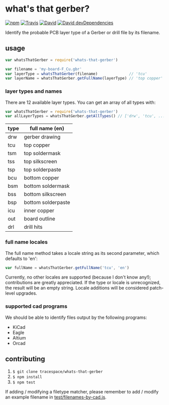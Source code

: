 # what's that gerber?

[![npm](https://img.shields.io/npm/v/whats-that-gerber.svg?maxAge=2592000?style=flat-square)](https://www.npmjs.com/package/whats-that-gerber)
[![Travis](https://img.shields.io/travis/tracespace/whats-that-gerber.svg?maxAge=2592000?style=flat-square)](https://travis-ci.org/tracespace/whats-that-gerber)
[![David](https://img.shields.io/david/tracespace/whats-that-gerber.svg?maxAge=2592000?style=flat-square)](https://david-dm.org/tracespace/whats-that-gerber)
[![David devDependencies](https://img.shields.io/david/dev/tracespace/whats-that-gerber.svg?maxAge=2592000?style=flat-square)](https://david-dm.org/tracespace/pcb-stackup#info=devDependencies)

Identify the probable PCB layer type of a Gerber or drill file by its filename.

## usage

``` javascript
var whatsThatGerber = require('whats-that-gerber')

var filename = 'my-board-F_Cu.gbr'
var layerType = whatsThatGerber(filename)              // 'tcu'
var layerName = whatsThatGerber.getFullName(layerType) // 'top copper'
```

### layer types and names

There are 12 available layer types. You can get an array of all types with:

``` javascript
var whatsThatGerber = require('whats-that-gerber')
var allLayerTypes = whatsThatGerber.getAllTypes() // ['drw', 'tcu', ...]
```

type | full name (en)     
-----|--------------------
drw  | gerber drawing     
tcu  | top copper         
tsm  | top soldermask     
tss  | top silkscreen     
tsp  | top solderpaste    
bcu  | bottom copper      
bsm  | bottom soldermask  
bss  | bottom silkscreen  
bsp  | bottom solderpaste
icu  | inner copper       
out  | board outline      
drl  | drill hits         

### full name locales

The full name method takes a locale string as its second parameter, which defaults to 'en':

``` javascript
var fullName = whatsThatGerber.getFullName('tcu', 'en')
```

Currently, no other locales are supported (because I don't know any!); contributions are greatly appreciated. If the type or locale is unrecognized, the result will be an empty string. Locale additions will be considered patch-level upgrades.

### supported cad programs

We should be able to identify files output by the following programs:

* KiCad
* Eagle
* Altium
* Orcad

## contributing

1. `$ git clone tracespace/whats-that-gerber`
2. `$ npm install`
3. `$ npm test`

If adding / modifying a filetype matcher, please remember to add / modify an example filename in [test/filenames-by-cad.js](test/filenames-by-cad.js).
